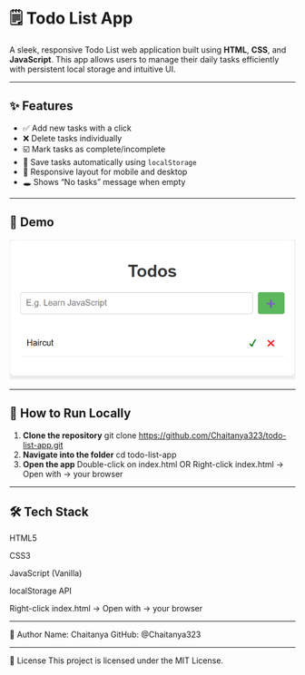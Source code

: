 # 🗒️ Todo List App

A sleek, responsive Todo List web application built using **HTML**, **CSS**, and **JavaScript**. This app allows users to manage their daily tasks efficiently with persistent local storage and intuitive UI.

---

## ✨ Features

- ✅ Add new tasks with a click  
- ❌ Delete tasks individually  
- ☑️ Mark tasks as complete/incomplete  
- 💾 Save tasks automatically using `localStorage`  
- 📱 Responsive layout for mobile and desktop  
- 🕳️ Shows “No tasks” message when empty  

---

## 📸 Demo

>   
![Todo App Demo](https://github.com/Chaitanya323/todo-list-app/blob/main/images/todo-app.png?raw=true)

---

## 🚀 How to Run Locally

1. **Clone the repository**
   git clone https://github.com/Chaitanya323/todo-list-app.git
2. **Navigate into the folder**
   cd todo-list-app
3. **Open the app**
   Double-click on index.html
   OR
   Right-click index.html → Open with → your browser

---

## 🛠️ Tech Stack

HTML5

CSS3

JavaScript (Vanilla)

localStorage API

Right-click index.html → Open with → your browser

---

👤 Author
Name: Chaitanya
GitHub: @Chaitanya323

---

📄 License
This project is licensed under the MIT License.
